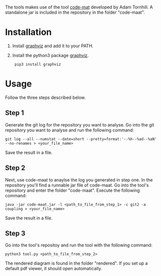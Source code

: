 The tools makes use of the tool [code-mat](https://github.com/adamtornhill/code-maat) developed by Adam Tornhill. A standalone jar is included in the repository in the folder "code-maat".
# Installation
1. Install [graphviz](https://www.graphviz.org/) and add it to your PATH.

2. Install the python3 package [graphviz](https://pypi.python.org/pypi/graphviz).
        
        pip3 install graphviz
# Usage
Follow the three steps described below.
## Step 1
Generate the git log for the repository you want to analyse. Go into the git repository you want to analyse and run the following command:
    
    git log --all --numstat --date=short --pretty=format:'--%h--%ad--%aN' --no-renames > <your_file_name>

Save the result in a file.

## Step 2
Next, use code-maat to anaylse the log you generated in step one. In the repository you'll find a runnable jar file of code-maat. Go into the tool's repository and enter the folder "code-maat". Execute the following command:
    
    java -jar code-maat.jar -l <path_to_file_from_step_1> -c git2 -a coupling > <your_file_name>

Save the result in a file. 

## Step 3
Go into the tool's repositoy and run the tool with the following command:
    
    python3 tool.py <path_to_file_from_step_2>

The rendered diagram is found in the folder "rendered". If you set up a default pdf viewer, it should open automatically.